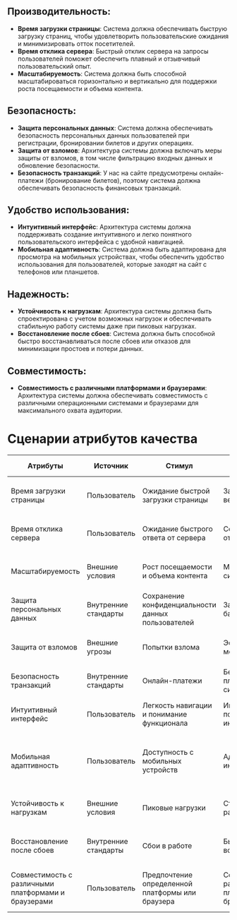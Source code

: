 ## Производительность:
- **Время загрузки страницы**: Система должна обеспечивать быструю загрузку страниц, чтобы удовлетворить пользовательские ожидания и минимизировать отток посетителей.
- **Время отклика сервера**: Быстрый отклик сервера на запросы пользователей поможет обеспечить плавный и отзывчивый пользовательский опыт.
- **Масштабируемость**: Система должна быть способной масштабироваться горизонтально и вертикально для поддержки роста посещаемости и объема контента.

## Безопасность:
- **Защита персональных данных**: Система должна обеспечивать безопасность персональных данных пользователей при регистрации, бронировании билетов и других операциях.
- **Защита от взломов**: Архитектура системы должна включать меры защиты от взломов, в том числе фильтрацию входных данных и обновление безопасности.
- **Безопасность транзакций**: У нас на сайте предусмотрены онлайн-платежи (бронирование билетов), поэтому система должна обеспечивать безопасность финансовых транзакций.

## Удобство использования:
- **Интуитивный интерфейс**: Архитектура системы должна поддерживать создание интуитивного и легко понятного пользовательского интерфейса с удобной навигацией.
- **Мобильная адаптивность**: Система должна быть адаптирована для просмотра на мобильных устройствах, чтобы обеспечить удобство использования для пользователей, которые заходят на сайт с телефонов или планшетов.

## Надежность:
- **Устойчивость к нагрузкам**: Архитектура системы должна быть спроектирована с учетом возможных нагрузок и обеспечивать стабильную работу системы даже при пиковых нагрузках.
- **Восстановление после сбоев**: Система должна быть способной быстро восстанавливаться после сбоев или отказов для минимизации простоев и потери данных.

## Совместимость:
- **Совместимость с различными платформами и браузерами**: Архитектура системы должна обеспечивать совместимость с различными операционными системами и браузерами для максимального охвата аудитории.


# Сценарии атрибутов качества
| Атрибуты                                  | Источник             | Стимул          | Артефакт              | Условия                  | Реакция                                      | Количественная мера      |
|-------------------------------------------|----------------------|-----------------|-----------------------|--------------------------|----------------------------------------------|--------------------------|
| Время загрузки страницы                   | Пользователь         | Ожидание быстрой загрузки страницы | Загруженная веб-страница | Страница загружается более чем за 3 секунды | Увеличение оттока посетителей | Время загрузки в секундах |
| Время отклика сервера                    | Пользователь         | Ожидание быстрого ответа от сервера | Серверный отклик       | Сервер не отвечает более чем за 2 секунды | Увеличение отказов от использования сервиса | Время отклика в секундах |
| Масштабируемость                         | Внешние условия      | Рост посещаемости и объема контента | Масштабируемая система | Нагрузка на сервер увеличивается | Добавление новых серверов | Количество обработанных запросов в единицу времени |
| Защита персональных данных               | Внутренние стандарты | Сохранение конфиденциальности данных пользователей | Защищенные базы данных | Обеспечение соблюдения законов о защите данных | Отсутствие утечек персональной информации | Количество утечек персональных данных |
| Защита от взломов                        | Внешние угрозы       | Попытки взлома    | Эффективные меры защиты | Обнаружение и блокирование взломщиков | Уменьшение успешных атак | Количество успешных взломов |
| Безопасность транзакций                  | Внутренние стандарты | Онлайн-платежи    | Безопасные платежные системы | Шифрование данных платежей | Подтверждение транзакций без мошенничества | Количество мошеннических транзакций |
| Интуитивный интерфейс                    | Пользователь         | Легкость навигации и понимание функционала | Интуитивный пользовательский интерфейс | Простота и ясность интерфейса | Увеличение времени на изучение интерфейса | Среднее время обучения пользователя |
| Мобильная адаптивность                   | Пользователь         | Доступность с мобильных устройств | Адаптированный интерфейс | Пользователь заходит с мобильного устройства | Увеличение отказов от использования из-за неудобства интерфейса | Уровень удовлетворенности пользователей мобильной версией |
| Устойчивость к нагрузкам                 | Внешние условия      | Пиковые нагрузки  | Стабильная работа системы | Интенсивное использование системы | Отсутствие простоев при пиковых нагрузках | Процент времени работы системы без простоев |
| Восстановление после сбоев                | Внутренние стандарты | Сбои в работе     | Быстрое восстановление | Выход из строя каких-либо компонентов | Минимизация времени простоя системы | Время восстановления в секундах |
| Совместимость с различными платформами и браузерами | Пользователь | Предпочтение определенной платформы или браузера | Совместимость с разными платформами и браузерами | Пользователь использует различные платформы и браузеры | Отсутствие проблем с отображением и функционалом | Количество пользователей, испытывающих проблемы с отображением |
